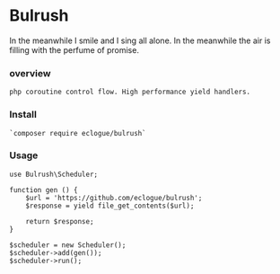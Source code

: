# Bulrush
In the meanwhile I smile and I sing all alone. In the meanwhile the air is filling with the perfume of promise.
### overview
    php coroutine control flow. High performance yield handlers. 
    
### Install
    `composer require eclogue/bulrush`

### Usage
```
use Bulrush\Scheduler;

function gen () {
    $url = 'https://github.com/eclogue/bulrush';
    $response = yield file_get_contents($url);
    
    return $response;
}

$scheduler = new Scheduler();
$scheduler->add(gen());
$scheduler->run();
```

    
